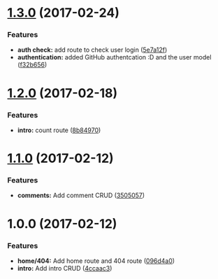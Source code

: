 <a name="1.3.0"></a>
# [1.3.0](https://github.com/mmhansen/chingogprahy/compare/v1.2.0...v1.3.0) (2017-02-24)


### Features

* **auth check:** add route to check user login ([5e7a12f](https://github.com/mmhansen/chingogprahy/commit/5e7a12f))
* **authentication:** added GitHub authentcation :D and the user model ([f32b656](https://github.com/mmhansen/chingogprahy/commit/f32b656))



<a name="1.2.0"></a>
# [1.2.0](https://github.com/mmhansen/chingogprahy/compare/v1.1.0...v1.2.0) (2017-02-18)


### Features

* **intro:** count route ([8b84970](https://github.com/mmhansen/chingogprahy/commit/8b84970))



<a name="1.1.0"></a>
# [1.1.0](https://github.com/mmhansen/chingogprahy/compare/v1.0.0...v1.1.0) (2017-02-12)


### Features

* **comments:** Add comment CRUD ([3505057](https://github.com/mmhansen/chingogprahy/commit/3505057))



<a name="1.0.0"></a>
# 1.0.0 (2017-02-12)


### Features

* **home/404:** Add home route and 404 route ([096d4a0](https://github.com/mmhansen/chingogprahy/commit/096d4a0))
* **intro:** Add intro CRUD ([4ccaac3](https://github.com/mmhansen/chingogprahy/commit/4ccaac3))



